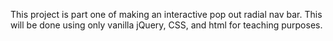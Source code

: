 This project is part one of making an interactive pop out radial nav bar. This will be done using only vanilla jQuery, CSS, and html for teaching purposes. 
